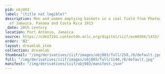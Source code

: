 ```yaml
---
pid: obj003
label: "(title not legible)"
description: Men and women emptying baskets in a coal field from Photograph album
  of Jamaica, Panama and Costa Rica 1913
_date: 20th century
location: Port Antonio, Jamaica
source: https://cdm17191.contentdm.oclc.org/digital/iiif/asm0304/1433/full/full/0/default.jpg
order: '02'
layout: dreamlab_item
collection: dreamlab
thumbnail: "/img/derivatives/iiif/images/obj003/full/250,/0/default.jpg"
full: "/img/derivatives/iiif/images/obj003/full/1140,/0/default.jpg"
manifest: "/img/derivatives/iiif/obj003/manifest.json"
---
```

